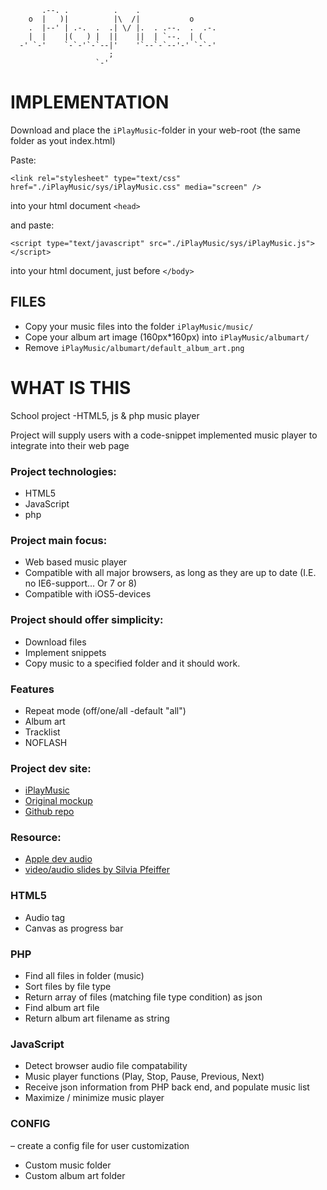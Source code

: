 	       .--. .          .    .
	    o  |   )|          |\  /|           o
	    .  |--' | .-.  .  .| \/ |.  . .--.  .  .-.
	    |  |    |(   ) |  ||    ||  | `--.  | (
	  -' `-'    `-`-'`-`--|'    '`--`-`--'-' `-`-'
	                      ;
	                   `-'

IMPLEMENTATION
==============

Download and place the `iPlayMusic`-folder in your web-root (the same folder as yout index.html)

Paste:

	<link rel="stylesheet" type="text/css" href="./iPlayMusic/sys/iPlayMusic.css" media="screen" />

into your html document `<head>`

and paste:

	<script type="text/javascript" src="./iPlayMusic/sys/iPlayMusic.js"></script>

into your html document, just before `</body>`

FILES
-----
* Copy your music files into the folder `iPlayMusic/music/`
* Cope your album art image (160px*160px) into `iPlayMusic/albumart/`
* Remove `iPlayMusic/albumart/default_album_art.png`


WHAT IS THIS
============
School project -HTML5, js & php music player

Project will supply users with a code-snippet implemented music player to integrate into their web page


### Project technologies:

* HTML5
* JavaScript
* php


### Project main focus:

* Web based music player
* Compatible with all major browsers, as long as they are up to date (I.E. no IE6-support... Or 7 or 8)
* Compatible with iOS5-devices


### Project should offer simplicity:

* Download files
* Implement snippets
* Copy music to a specified folder and it should work.


### Features

* Repeat mode (off/one/all -default "all")
* Album art
* Tracklist
* NOFLASH


### Project dev site:

* [iPlayMusic](http://iplaymusic.jnao.me)
* [Original mockup](http://iplaymusic.jnao.me/mockup.php)
* [Github repo](github.com/jnaO/iPlayMusic)


### Resource:

* [Apple dev audio](http://developer.apple.com/library/safari/#documentation/AudioVideo/Conceptual/Using_HTML5_Audio_Video/ControllingMediaWithJavaScript/ControllingMediaWithJavaScript.html)
* [video/audio slides by Silvia Pfeiffer](http://www.html5videoguide.net/presentations/HTML5_Video_LCA2011/#slide1)


### HTML5

* Audio tag
* Canvas as progress bar


### PHP

* Find all files in folder (music)
* Sort files by file type
* Return array of files (matching file type condition) as json
* Find album art file
* Return album art filename as string


### JavaScript

* Detect browser audio file compatability
* Music player functions (Play, Stop, Pause, Previous, Next)
* Receive json information from PHP back end, and populate music list
* Maximize / minimize music player


### CONFIG
– create a config file for user customization

* Custom music folder
* Custom album art folder